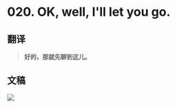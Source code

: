 # 020. OK, well, I'll let you go. 

## 翻译

> **好的，那就先聊到这儿。**

## 文稿

![](https://cdn.jsdelivr.net/gh/imtianx/speaking180/img/020.jpg)

